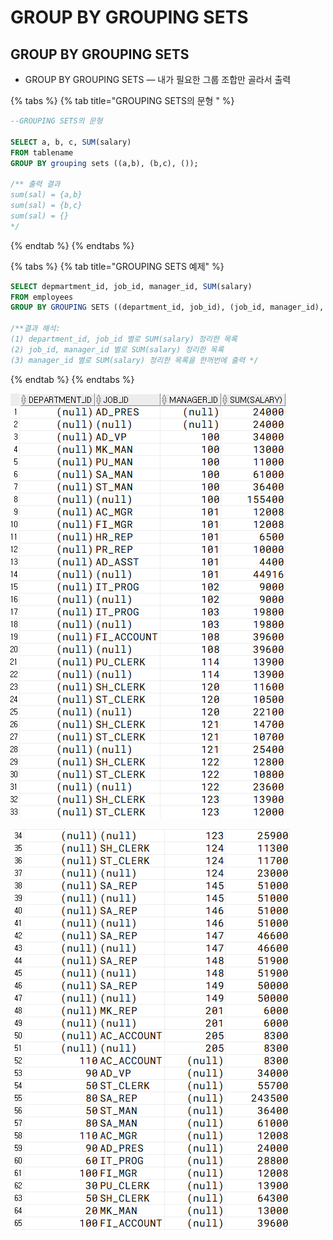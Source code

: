 # GROUP BY GROUPING SETS

## GROUP BY GROUPING SETS

* GROUP BY GROUPING SETS — 내가 필요한 그룹 조합만 골라서 출력

{% tabs %}
{% tab title="GROUPING SETS의 문형 " %}
```sql
--GROUPING SETS의 문형 

SELECT a, b, c, SUM(salary) 
FROM tablename 
GROUP BY grouping sets ((a,b), (b,c), ()); 

/** 출력 결과 
sum(sal) = {a,b}
sum(sal) = {b,c}
sum(sal) = {}
*/
```
{% endtab %}
{% endtabs %}

{% tabs %}
{% tab title="GROUPING SETS 예제" %}
```sql
SELECT depmartment_id, job_id, manager_id, SUM(salary) 
FROM employees 
GROUP BY GROUPING SETS ((department_id, job_id), (job_id, manager_id), (manager_id));

/**결과 해석: 
(1) department_id, job_id 별로 SUM(salary) 정리한 목록 
(2) job_id, manager_id 별로 SUM(salary) 정리한 목록 
(3) manager_id 별로 SUM(salary) 정리한 목록을 한꺼번에 출력 */
```
{% endtab %}
{% endtabs %}

![](.gitbook/assets/image%20%284%29.png)

![](.gitbook/assets/image%20%285%29.png)


